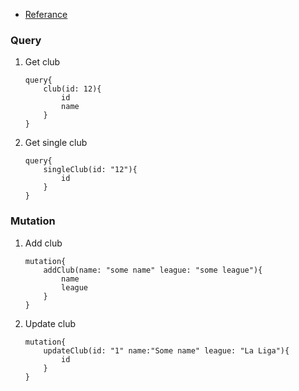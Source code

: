  - [Referance](https://www.section.io/engineering-education/build-a-graphql-server-using-nodejs/)
 

### Query 
 1. Get club
    ```
    query{
        club(id: 12){
            id
            name
        }
    }
    ```

 2. Get single club
    ```
    query{
        singleClub(id: "12"){
            id
        }
    }
    ```






### Mutation 

 1. Add club
    ```
    mutation{
        addClub(name: "some name" league: "some league"){
            name
            league
        }
    }
    ```

 2. Update club
    ```
    mutation{
        updateClub(id: "1" name:"Some name" league: "La Liga"){
            id
        }
    }
    ```
